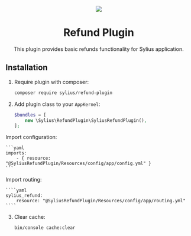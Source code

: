 <p align="center">
    <a href="https://sylius.com" target="_blank">
        <img src="https://demo.sylius.com/assets/shop/img/logo.png" />
    </a>
</p>

<h1 align="center">Refund Plugin</h1>

<p align="center">This plugin provides basic refunds functionality for Sylius application.</p>

## Installation

1. Require plugin with composer:

    ```bash
    composer require sylius/refund-plugin
    ```

2. Add plugin class to your `AppKernel`:

    ```php
    $bundles = [
        new \Sylius\RefundPlugin\SyliusRefundPlugin(),
    ];
    ```

Import configuration:

    ```yaml
    imports:
        - { resource: "@SyliusRefundPlugin/Resources/config/app/config.yml" }
    ```

Import routing:

    ````yaml
    sylius_refund:
        resource: "@SyliusRefundPlugin/Resources/config/app/routing.yml"
    ````

3. Clear cache:

    ```bash
    bin/console cache:clear
    ```
    
